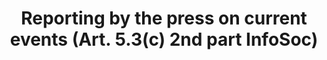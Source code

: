 ---
draft: "false"
title: "Reporting by the press on current events (Art. 5.3(c) 2nd part InfoSoc)"
<!--- REQUIRED: title of the exception as used in the list of exception on the homepage --->
short: "info53c-2"
<!--- REQUIRED: short code of the exception --->
summary: ""
<!--- REQUIRED: summary of the the excption - no more than 400 characters--->
linklaw: ""
<!--- OPTIONAL: link to the exception on eur-lex ---> 
---